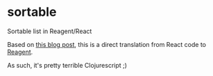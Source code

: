 sortable
========

Sortable list in Reagent/React

Based on [this blog post](http://webcloud.se/sortable-list-component-react-js/), this is a direct translation from React code to [Reagent](http://holmsand.github.io/reagent/index.html).

As such, it's pretty terrible Clojurescript ;)
